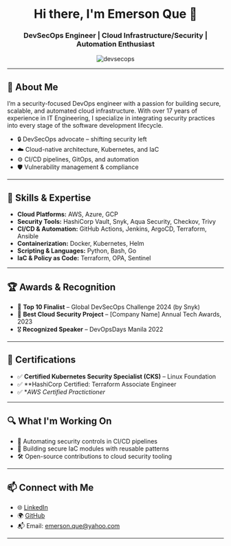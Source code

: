 <h1 align="center">Hi there, I'm Emerson Que 👋</h1>
<h3 align="center">DevSecOps Engineer | Cloud Infrastructure/Security | Automation Enthusiast</h3>

<p align="center">
  <img src="https://komarev.com/ghpvc/?username=devsecops&label=Profile%20views&color=0e75b6&style=flat" alt="devsecops" />
</p>

---

## 💼 About Me

I’m a security-focused DevOps engineer with a passion for building secure, scalable, and automated cloud infrastructure. With over 17 years of experience in IT Engineering, I specialize in integrating security practices into every stage of the software development lifecycle.

- 🔒 DevSecOps advocate – shifting security left
- ☁️ Cloud-native architecture, Kubernetes, and IaC
- ⚙️ CI/CD pipelines, GitOps, and automation
- 🛡️ Vulnerability management & compliance

---

## 🧠 Skills & Expertise

- **Cloud Platforms:** AWS, Azure, GCP
- **Security Tools:** HashiCorp Vault, Snyk, Aqua Security, Checkov, Trivy
- **CI/CD & Automation:** GitHub Actions, Jenkins, ArgoCD, Terraform, Ansible
- **Containerization:** Docker, Kubernetes, Helm
- **Scripting & Languages:** Python, Bash, Go
- **IaC & Policy as Code:** Terraform, OPA, Sentinel

---

## 🏆 Awards & Recognition

- 🥇 **Top 10 Finalist** – Global DevSecOps Challenge 2024 (by Snyk)
- 🏅 **Best Cloud Security Project** – [Company Name] Annual Tech Awards, 2023
- 🎖️ **Recognized Speaker** – DevOpsDays Manila 2022

---

## 📜 Certifications

- ✅ **Certified Kubernetes Security Specialist (CKS)** – Linux Foundation
- ✅ **HashiCorp Certified: Terraform Associate Engineer
- ✅ **AWS Certified Practictioner*

---

## 🔍 What I'm Working On

- 🔭 Automating security controls in CI/CD pipelines
- 🌱 Building secure IaC modules with reusable patterns
- 🛠️ Open-source contributions to cloud security tooling

---

## 📫 Connect with Me

- 🌐 [LinkedIn](https://www.linkedin.com/in/emersonque)
- 🌍 [GitHub](https://github.com/devsecopsph)
- 📬 Email: emerson.que@yahoo.com

---
